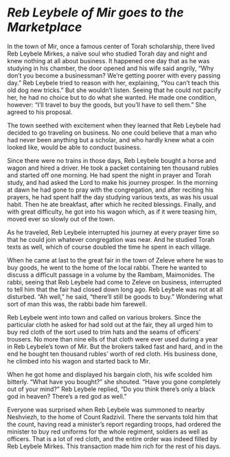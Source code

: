 # ***Reb Leybele of Mir goes to the Marketplace***



In the town of Mir, once a famous center of Torah scholarship, there lived Reb Leybele Mirkes, a naïve soul who studied Torah day and night and knew nothing at all about business. It happened one day that as he was studying in his chamber, the door opened and his wife said angrily, “Why don’t you become a businessman? We’re getting poorer with every passing day.” Reb Leybele tried to reason with her, explaining, “You can’t teach this old dog new tricks.” But she wouldn’t listen. Seeing that he could not pacify her, he had no choice but to do what she wanted. He made one condition, however: “I’ll travel to buy the goods, but you’ll have to sell them.” She agreed to his proposal.

The town seethed with excitement when they learned that Reb Leybele had decided to go traveling on business. No one could believe that a man who had never been anything but a scholar, and who hardly knew what a coin looked like, would be able to conduct business.

Since there were no trains in those days, Reb Leybele bought a horse and wagon and hired a driver. He took a packet containing ten thousand rubles and started off one morning. He had spent the night in prayer and Torah study, and had asked the Lord to make his journey prosper. In the morning at dawn he had gone to pray with the congregation, and after reciting his prayers, he had spent half the day studying various texts, as was his usual habit. Then he ate breakfast, after which he recited blessings. Finally, and with great difficulty, he got into his wagon which, as if it were teasing him, moved ever so slowly out of the town.

As he traveled, Reb Leybele interrupted his journey at every prayer time so that he could join whatever congregation was near. And he studied Torah texts as well, which of course doubled the time he spent in each village.

When he came at last to the great fair in the town of Zeleve where he was to buy goods, he went to the home of the local rabbi. There he wanted to discuss a difficult passage in a volume by the Rambam, Maimonides. The rabbi, seeing that Reb Leybele had come to Zeleve on business, interrupted to tell him that the fair had closed down long ago. Reb Leybele was not at all disturbed. “Ah well,” he said, “there’ll still be goods to buy.” Wondering what sort of man this was, the rabbi bade him farewell.

Reb Leybele went into town and called on various brokers. Since the particular cloth he asked for had sold out at the fair, they all urged him to buy red cloth of the sort used to trim hats and the seams of officers’ trousers. No more than nine ells of that cloth were ever used during a year in Reb Leybele’s town of Mir. But the brokers talked fast and hard, and in the end he bought ten thousand rubles’ worth of red cloth. His business done, he climbed into his wagon and started back to Mir.

When he got home and displayed his bargain cloth, his wife scolded him bitterly. “What have you bought?” she shouted. “Have you gone completely out of your mind?” Reb Leybele replied, “Do you think there’s only a black god in heaven? There’s a red god as well.”

Everyone was surprised when Reb Leybele was summoned to nearby Neshviezh, to the home of Count Radzivil. There the servants told him that the count, having read a minister’s report regarding troops, had ordered the minister to buy red uniforms for the whole regiment, soldiers as well as officers. That is a lot of red cloth, and the entire order was indeed filled by Reb Leybele Mirkes. This transaction made him rich for the rest of his days.